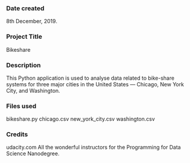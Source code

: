 ### Date created
8th December, 2019.

### Project Title
Bikeshare

### Description
This Python application is used to analyse data related to bike-share systems for three major cities in the United States — Chicago, New York City, and Washington.

### Files used
bikeshare.py
chicago.csv
new_york_city.csv
washington.csv

### Credits
udacity.com
All the wonderful instructors for the Programming for Data Science Nanodegree.
